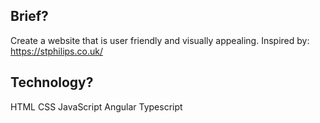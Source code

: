 Brief?
-------------
Create a website that is user friendly and visually appealing.
Inspired by: https://stphilips.co.uk/



Technology?
-----------------------
HTML CSS JavaScript Angular Typescript



